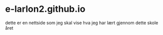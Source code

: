 # e-larlon2.github.io

dette er en nettside som jeg skal vise hva jeg har lært gjennom dette skole året

